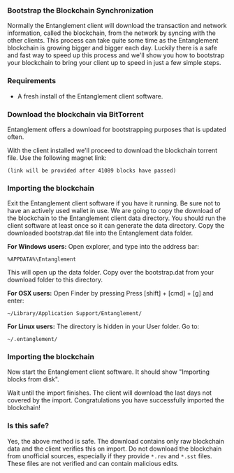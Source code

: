 ### Bootstrap the Blockchain Synchronization

Normally the Entanglement client will download the transaction and network information, called the blockchain, from the network by syncing with the other clients. This process can take quite some time as the Entanglement blockchain is growing bigger and bigger each day. Luckily there is a safe and fast way to speed up this process and we'll show you how to bootstrap your blockchain to bring your client up to speed in just a few simple steps.

### Requirements

- A fresh install of the Entanglement client software.

### Download the blockchain via BitTorrent

Entanglement offers a download for bootstrapping purposes that is updated often. 

With the client installed we'll proceed to download the blockchain torrent file. Use the following magnet link:

	(link will be provided after 41089 blocks have passed)
	
### Importing the blockchain
Exit the Entanglement client software if you have it running. Be sure not to have an actively used wallet in use. We are going to copy the download of the blockchain to the Entanglement client data directory. You should run the client software at least once so it can generate the data directory. Copy the downloaded bootstrap.dat file into the Entanglement data folder.

**For Windows users:**
Open explorer, and type into the address bar:

	%APPDATA%\Entanglement
    
This will open up the data folder. Copy over the bootstrap.dat from your download folder to this directory.

**For OSX users:**
Open Finder by pressing Press [shift] + [cmd] + [g] and enter:

	~/Library/Application Support/Entanglement/
    
**For Linux users:**
The directory is hidden in your User folder. Go to:

	~/.entanglement/
    
### Importing the blockchain
Now start the Entanglement client software. It should show "Importing blocks from disk".

Wait until the import finishes. The client will download the last days not covered by the import. Congratulations you have successfully imported the blockchain!

### Is this safe?

Yes, the above method is safe. The download contains only raw blockchain data and the client verifies this on import. Do not download the blockchain from unofficial sources, especially if they provide `*.rev` and `*.sst` files. These files are not verified and can contain malicious edits.
